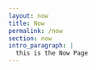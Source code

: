 ```yaml
---
layout: now
title: Now
permalink: /now
section: now
intro_paragraph: |
  this is the Now Page
---
```



